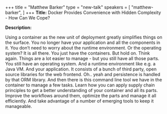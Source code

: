 +++
title = "Matthew Barker"
type = "new-talk"
speakers = [
        "matthew-barker",
]
+++
**Title:** Docker Provides Convenience with Hidden Complexity - How Can We Cope?

**Description:**

Using a container as the new unit of deployment greatly simplifies things on the surface. You no longer have your application and all the components in it. You don’t need to worry about the runtime environment. Or the operating system? It is all there. You just have the containers. But hold on. Think again. Things are a lot easier to manage - but you still have all those parts. You still have an operating system. And a runtime environment like e.g. a Java VM. And your application. It consists of a bunch of third party, open source libraries for the web frontend. Oh.. yeah and persistence is handled by that ORM library. And then there is this command line tool we have in the container to manage a few tasks. Learn how you can apply supply chain principles to get a better understanding of your container and all its parts. Improve the workflows around them, optimize the parts and manage it all efficiently. And take advantage of a number of emerging tools to keep it manageable.